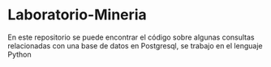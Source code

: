 # Laboratorio-Mineria
En este repositorio se puede encontrar el código sobre algunas consultas relacionadas con una base de datos en Postgresql, se trabajo en el lenguaje Python
